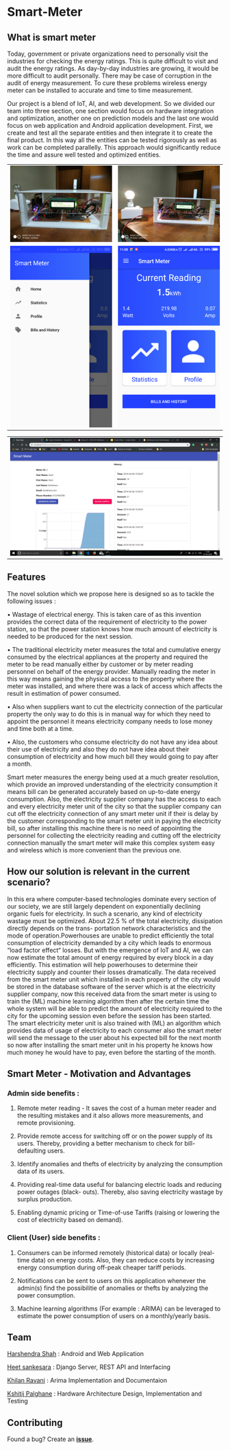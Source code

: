 # Smart-Meter

## What is smart meter

Today, government or private organizations need to personally visit the industries for checking the energy ratings. This is quite difficult to visit and audit the energy ratings. As day-by-day industries are growing, it would be more difficult to audit personally. There may be case of corruption in the audit of energy measurement. To cure these problems wireless energy meter can be installed to accurate and time to time measurement.

Our project is a blend of IoT, AI, and web development. So we divided our team into three section, one section would focus on hardware integration and optimization, another one on prediction models and the last one would focus on web application and Android application development. First, we create and test all the separate entities and then integrate it to create the final product. In this way all the entities can be tested rigorously as well as work can be completed parallelly. This approach would significantly reduce the time and assure well tested and optimized entities.

<table>
    <tr>
        <td><img src="imgs/hardware_pics/hw3.jpg" alt="Hardware Image"></td>
        <td><img src="imgs/hardware_pics/hw4.jpg" alt="Hardware Image"></td>
    </tr>
    <tr>
        <td><img src="imgs/screenshots/app_drawer.png" alt="Android App Drawer"></td>
        <td><img src="imgs/screenshots/app_home.png" alt="Android App Home page"></td>
    </tr>
</table>
<table>
    <tr>
        <td><img src="imgs/screenshots/web_user_profile_2.png" alt="User Profile Page Web App"></td>
    </tr>
</table>

## Features

The novel solution which we propose here is designed so as to tackle the following issues :

• Wastage of electrical energy. This is taken care of as this invention provides the correct data of the requirement of electricity to the power station, so that the power station knows how much amount of electricity is needed to be produced for the next session.

• The traditional electricity meter measures the total and cumulative energy consumed by the electrical appliances at the property and required the meter to be read manually either by customer or by meter reading personnel on behalf of the energy provider. Manually reading the meter in this way means gaining the physical access to the property where the meter was installed, and where there was a lack
of access which affects the result in estimation of power consumed.

• Also when suppliers want to cut the electricity connection of the particular property the only way to do this is in manual way for which they need to appoint the personnel it means electricity company needs to lose money and time both at a time.

• Also, the customers who consume electricity do not have any idea about their use of electricity and also they do not have idea about their consumption of electricity and how much bill they would going to pay after a month.

Smart meter measures the energy being used at a much greater resolution, which provide an improved understanding of the electricity consumption it means bill can be generated accurately based on up-to-date energy consumption. Also, the electricity supplier company has the access to each and every electricity
meter unit of the city so that the supplier company can cut off the electricity connection of any smart meter unit if their is delay by the customer corresponding to the smart meter unit in paying the electricity bill, so after installing this machine there is no need of appointing the personnel for collecting the electricity reading and cutting off the electricity connection manually the smart meter will make this complex system easy and wireless which is more convenient than the previous one.

## How our solution is relevant in the current scenario?

In this era where computer-based technologies dominate every section of our society, we are still largely dependent on exponentially declining organic fuels for electricity. In such a scenario, any kind of electricity wastage must be optimized. About 22.5 % of the total electricity, dissipation directly depends on the trans- portation network characteristics and the mode of operation.Powerhouses are unable to predict efficiently the total consumption of electricity demanded by a city which leads to enormous “load factor effect“ losses. But with the emergence of IoT and AI, we can now estimate the total amount of energy required by every block in a day efficiently. This estimation will help powerhouses to determine their electricity supply and counter their losses dramatically. The data received from the smart meter unit which installed in each property of the city would be stored in the database software of the server which is at the electricity supplier company, now this received data from the smart meter is using to train the (ML) machine learning algorithm then after the certain time the whole system will be able to predict the amount of electricity required to the city for the upcoming session even before the session has been started. The smart electricity meter unit is also trained with (ML) an algorithm which provides data of usage of electricity to each consumer also the smart meter will send the message to the user about his expected bill for the next month so now after installing the smart meter unit in his property he knows how much money he would have to pay, even before the starting of the month.

## Smart Meter - Motivation and Advantages

### Admin side benefits :

1. Remote meter reading - It saves the cost of a human meter reader and the resulting mistakes and it also allows more measurements, and remote provisioning.

2. Provide remote access for switching off or on the power supply of its users. Thereby, providing a
   better mechanism to check for bill-defaulting users.

3. Identify anomalies and thefts of electricity by analyzing the consumption data of its users.

4. Providing real-time data useful for balancing electric loads and reducing power outages (black-
   outs). Thereby, also saving electricity wastage by surplus production.

5. Enabling dynamic pricing or Time-of-use Tariffs (raising or lowering the cost of electricity based
   on demand).

### Client (User) side benefits :

1. Consumers can be informed remotely (historical data) or locally (real-time data) on energy costs. Also, they can reduce costs by increasing energy consumption during off-peak cheaper tariff periods.

2. Notifications can be sent to users on this application whenever the admin(s) find the possibilitie of anomalies or thefts by analyzing the power consumption.

3. Machine learning algorithms (For example : ARIMA) can be leveraged to estimate the power consumption of users on a monthly/yearly basis.

## Team

[Harshendra Shah](https://github.com/harshendrashah/) : Android and Web Application 

[Heet sankesara](https://github.com/hsankesara/) : Django Server, REST API and Interfacing

[Khilan Ravani](https://github.com/khilanravani) : Arima Implementation and Documentaion

[Kshitij Palghane](https://github.com/horizon00) : Hardware Architecture Design, Implementation and Testing

## Contributing

Found a bug? Create an **[issue](https://github.com/Hsankesara/smart-meter/issues/new)**.
